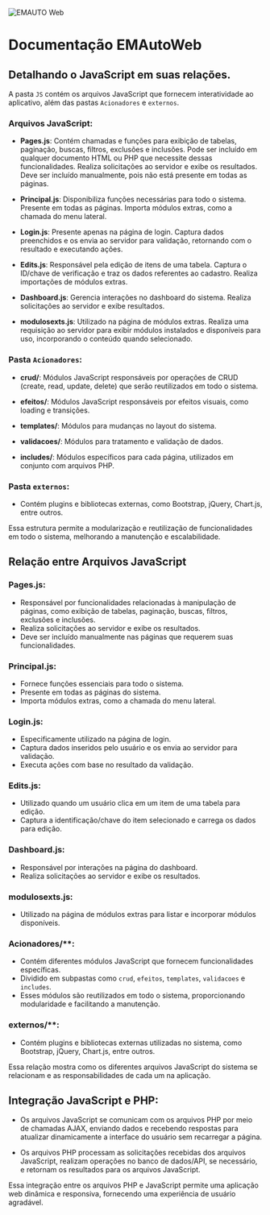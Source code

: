 ![EMAUTO Web](https://www.emsoft.inf.br/wp-content/uploads/2018/08/logo_horizontal_160x40.png)
# Documentação EMAutoWeb
## Detalhando o JavaScript em suas relações.


A pasta `JS` contém os arquivos JavaScript que fornecem interatividade ao aplicativo, além das pastas `Acionadores` e `externos`.

### Arquivos JavaScript:

- **Pages.js**: Contém chamadas e funções para exibição de tabelas, paginação, buscas, filtros, exclusões e inclusões. Pode ser incluído em qualquer documento HTML ou PHP que necessite dessas funcionalidades. Realiza solicitações ao servidor e exibe os resultados. Deve ser incluído manualmente, pois não está presente em todas as páginas.

- **Principal.js**: Disponibiliza funções necessárias para todo o sistema. Presente em todas as páginas. Importa módulos extras, como a chamada do menu lateral.

- **Login.js**: Presente apenas na página de login. Captura dados preenchidos e os envia ao servidor para validação, retornando com o resultado e executando ações.

- **Edits.js**: Responsável pela edição de itens de uma tabela. Captura o ID/chave de verificação e traz os dados referentes ao cadastro. Realiza importações de módulos extras.

- **Dashboard.js**: Gerencia interações no dashboard do sistema. Realiza solicitações ao servidor e exibe resultados.

- **modulosexts.js**: Utilizado na página de módulos extras. Realiza uma requisição ao servidor para exibir módulos instalados e disponíveis para uso, incorporando o conteúdo quando selecionado.

### Pasta `Acionadores`:

- **crud/**: Módulos JavaScript responsáveis por operações de CRUD (create, read, update, delete) que serão reutilizados em todo o sistema.

- **efeitos/**: Módulos JavaScript responsáveis por efeitos visuais, como loading e transições.

- **templates/**: Módulos para mudanças no layout do sistema.

- **validacoes/**: Módulos para tratamento e validação de dados.

- **includes/**: Módulos específicos para cada página, utilizados em conjunto com arquivos PHP.

### Pasta `externos`:

- Contém plugins e bibliotecas externas, como Bootstrap, jQuery, Chart.js, entre outros.

Essa estrutura permite a modularização e reutilização de funcionalidades em todo o sistema, melhorando a manutenção e escalabilidade.



## Relação entre Arquivos JavaScript


### Pages.js:
- Responsável por funcionalidades relacionadas à manipulação de páginas, como exibição de tabelas, paginação, buscas, filtros, exclusões e inclusões.
- Realiza solicitações ao servidor e exibe os resultados.
- Deve ser incluído manualmente nas páginas que requerem suas funcionalidades.

### Principal.js:
- Fornece funções essenciais para todo o sistema.
- Presente em todas as páginas do sistema.
- Importa módulos extras, como a chamada do menu lateral.

### Login.js:
- Especificamente utilizado na página de login.
- Captura dados inseridos pelo usuário e os envia ao servidor para validação.
- Executa ações com base no resultado da validação.

### Edits.js:
- Utilizado quando um usuário clica em um item de uma tabela para edição.
- Captura a identificação/chave do item selecionado e carrega os dados para edição.

### Dashboard.js:
- Responsável por interações na página do dashboard.
- Realiza solicitações ao servidor e exibe os resultados.

### modulosexts.js:
- Utilizado na página de módulos extras para listar e incorporar módulos disponíveis.

### Acionadores/**:
- Contém diferentes módulos JavaScript que fornecem funcionalidades específicas.
- Dividido em subpastas como `crud`, `efeitos`, `templates`, `validacoes` e `includes`.
- Esses módulos são reutilizados em todo o sistema, proporcionando modularidade e facilitando a manutenção.

### externos/**:
- Contém plugins e bibliotecas externas utilizadas no sistema, como Bootstrap, jQuery, Chart.js, entre outros.

Essa relação mostra como os diferentes arquivos JavaScript do sistema se relacionam e as responsabilidades de cada um na aplicação.


## Integração JavaScript e PHP:

- Os arquivos JavaScript se comunicam com os arquivos PHP por meio de chamadas AJAX, enviando dados e recebendo respostas para atualizar dinamicamente a interface do usuário sem recarregar a página.

- Os arquivos PHP processam as solicitações recebidas dos arquivos JavaScript, realizam operações no banco de dados/API, se necessário, e retornam os resultados para os arquivos JavaScript.

Essa integração entre os arquivos PHP e JavaScript permite uma aplicação web dinâmica e responsiva, fornecendo uma experiência de usuário agradável.
